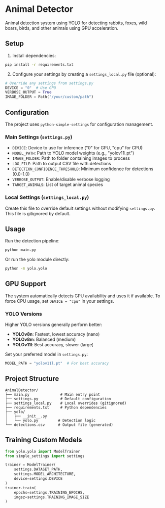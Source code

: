 # Animal Detector

Animal detection system using YOLO for detecting rabbits, foxes, wild boars, birds, and other animals using GPU acceleration.

## Setup

1. Install dependencies:
```bash
pip install -r requirements.txt
```

2. Configure your settings by creating a `settings_local.py` file (optional):
```python
# Override any settings from settings.py
DEVICE = "0"  # Use GPU
VERBOSE_OUTPUT = True
IMAGE_FOLDER = Path("/your/custom/path")
```

## Configuration

The project uses `python-simple-settings` for configuration management.

### Main Settings (`settings.py`)

- `DEVICE`: Device to use for inference ("0" for GPU, "cpu" for CPU)
- `MODEL_PATH`: Path to YOLO model weights (e.g., "yolov11l.pt")
- `IMAGE_FOLDER`: Path to folder containing images to process
- `LOG_FILE`: Path to output CSV file with detections
- `DETECTION_CONFIDENCE_THRESHOLD`: Minimum confidence for detections (0.0-1.0)
- `VERBOSE_OUTPUT`: Enable/disable verbose logging
- `TARGET_ANIMALS`: List of target animal species

### Local Settings (`settings_local.py`)

Create this file to override default settings without modifying `settings.py`.
This file is gitignored by default.

## Usage

Run the detection pipeline:
```bash
python main.py
```

Or run the yolo module directly:
```bash
python -m yolo.yolo
```

## GPU Support

The system automatically detects GPU availability and uses it if available.
To force CPU usage, set `DEVICE = "cpu"` in your settings.

### YOLO Versions

Higher YOLO versions generally perform better:
- **YOLOv8n**: Fastest, lowest accuracy (nano)
- **YOLOv8m**: Balanced (medium)
- **YOLOv11l**: Best accuracy, slower (large)

Set your preferred model in `settings.py`:
```python
MODEL_PATH = "yolov11l.pt"  # For best accuracy
```

## Project Structure

```
AnimalDetector/
├── main.py              # Main entry point
├── settings.py          # Default configuration
├── settings_local.py    # Local overrides (gitignored)
├── requirements.txt     # Python dependencies
├── yolo/
│   ├── __init__.py
│   └── yolo.py         # Detection logic
└── detections.csv      # Output file (generated)
```

## Training Custom Models

```python
from yolo.yolo import ModelTrainer
from simple_settings import settings

trainer = ModelTrainer(
    settings.DATASET_PATH,
    settings.MODEL_ARCHITECTURE,
    device=settings.DEVICE
)
trainer.train(
    epochs=settings.TRAINING_EPOCHS,
    imgsz=settings.TRAINING_IMAGE_SIZE
)
```

